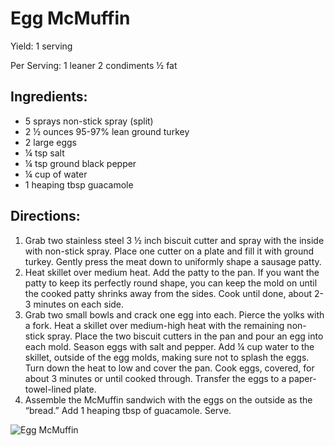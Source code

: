 # Egg McMuffin

Yield:
1 serving

Per Serving:
1 leaner
2 condiments
½ fat

## Ingredients:

* 5 sprays non-stick spray (split)
* 2 ½ ounces 95-97% lean ground turkey
* 2 large eggs
* ¼ tsp salt
* ¼ tsp ground black pepper
* ¼ cup of water
* 1 heaping tbsp guacamole

## Directions:

1. Grab two stainless steel 3 ½ inch biscuit cutter and spray with the inside with non-stick spray. Place one cutter on a plate and fill it with ground turkey. Gently press the meat down to uniformly shape a sausage patty.
2. Heat skillet over medium heat. Add the patty to the pan. If you want the patty to keep its perfectly round shape, you can keep the mold on until the cooked patty shrinks away from the sides. Cook until done, about 2-3 minutes on each side.
3. Grab two small bowls and crack one egg into each. Pierce the yolks with a fork. Heat a skillet over medium-high heat with the remaining non-stick spray. Place the two biscuit cutters in the pan and pour an egg into each mold. Season eggs with salt and pepper. Add ¼ cup water to the skillet, outside of the egg molds, making sure not to splash the eggs. Turn down the heat to low and cover the pan. Cook eggs, covered, for about 3 minutes or until cooked through. Transfer the eggs to a paper-towel-lined plate.
4. Assemble the McMuffin sandwich with the eggs on the outside as the “bread.” Add 1 heaping tbsp of guacamole. Serve.

![Egg McMuffin](/images/Egg%20McMuffin.png)

